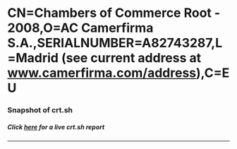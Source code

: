 # CN=Chambers of Commerce Root - 2008,O=AC Camerfirma S.A.,SERIALNUMBER=A82743287,L=Madrid (see current address at www.camerfirma.com/address),C=EU
### Snapshot of crt.sh
##### Click [here](https://crt.sh/?q=Serial_3785EB78546BA854) for a live crt.sh report

---

